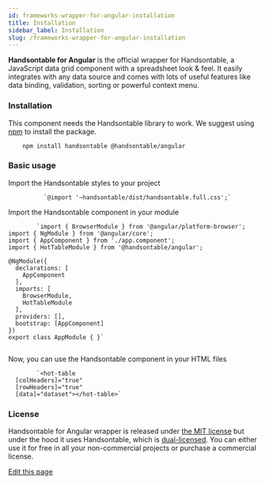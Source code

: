```yaml
---
id: frameworks-wrapper-for-angular-installation
title: Installation
sidebar_label: Installation
slug: /frameworks-wrapper-for-angular-installation
---
```


**Handsontable for Angular** is the official wrapper for Handsontable, a JavaScript data grid component with a spreadsheet look & feel. It easily integrates with any data source and comes with lots of useful features like data binding, validation, sorting or powerful context menu.

### Installation

This component needs the Handsontable library to work. We suggest using [npm](https://www.npmjs.com/package/@handsontable/angular) to install the package.
```
    npm install handsontable @handsontable/angular
```

### Basic usage

Import the Handsontable styles to your project

```
          `@import '~handsontable/dist/handsontable.full.css';`
```     

Import the Handsontable component in your module
```
        `import { BrowserModule } from '@angular/platform-browser';
import { NgModule } from '@angular/core';
import { AppComponent } from './app.component';
import { HotTableModule } from '@handsontable/angular';

@NgModule({
  declarations: [
    AppComponent
  ],
  imports: [
    BrowserModule,
    HotTableModule
  ],
  providers: [],
  bootstrap: [AppComponent]
})
export class AppModule { }`
        
```

Now, you can use the Handsontable component in your HTML files
```
        `<hot-table
  [colHeaders]="true"
  [rowHeaders]="true"
  [data]="dataset"></hot-table>`
```   

### License

Handsontable for Angular wrapper is released under [the MIT license](https://github.com/handsontable/angular-handsontable/blob/master/LICENSE) but under the hood it uses Handsontable, which is [dual-licensed](/docs/tutorial-licensing.html). You can either use it for free in all your non-commercial projects or purchase a commercial license.

[Edit this page](https://github.com/handsontable/docs/edit/8.2.0/tutorials/wrapper-for-angular-installation.html)
